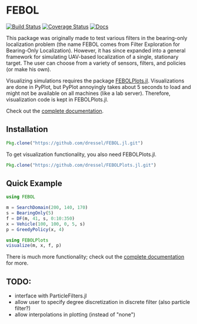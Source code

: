 # FEBOL

[![Build Status](https://travis-ci.org/dressel/FEBOL.jl.svg?branch=master)](https://travis-ci.org/dressel/FEBOL.jl)
[![Coverage Status](https://coveralls.io/repos/github/dressel/FEBOL.jl/badge.svg?branch=master&service=github)](https://coveralls.io/github/dressel/FEBOL.jl?branch=master)
[![Docs](https://img.shields.io/badge/docs-latest-blue.svg)](https://feboljl.readthedocs.io/en/latest/)

This package was originally made to test various filters in the bearing-only localization problem (the name FEBOL comes from Filter Exploration for Bearing-Only Localization).
However, it has since expanded into a general framework for simulating UAV-based localization of a single, stationary target.
The user can choose from a variety of sensors, filters, and policies (or make his own). 

Visualizing simulations requires the package [FEBOLPlots.jl](https://github.com/dressel/FEBOLPlots.jl).
Visualizations are done in PyPlot, but PyPlot annoyingly takes about 5 seconds to load and might not be available on all machines (like a lab server).
Therefore, visualization code is kept in FEBOLPlots.jl.

Check out the [complete documentation](http://feboljl.readthedocs.io/en/latest/index.html).

## Installation


```julia
Pkg.clone("https://github.com/dressel/FEBOL.jl.git")
```

To get visualization functionality, you also need FEBOLPlots.jl.

```julia
Pkg.clone("https://github.com/dressel/FEBOLPlots.jl.git")
```

## Quick Example


```julia
using FEBOL

m = SearchDomain(200, 140, 170)
s = BearingOnly(5)
f = DF(m, 41, s, 0:10:350)
x = Vehicle(100, 100, 0, 5, s)
p = GreedyPolicy(x, 4)

using FEBOLPlots
visualize(m, x, f, p)
```

There is much more functionality; check out the [complete documentation](http://feboljl.readthedocs.io/en/latest/index.html) for more.

## TODO:

* interface with ParticleFilters.jl
* allow user to specify degree discretization in discrete filter (also particle filter?)
* allow interpolations in plotting (instead of "none")
